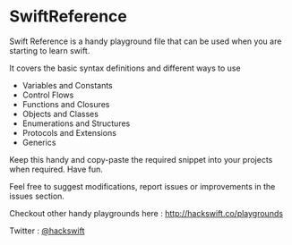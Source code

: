 SwiftReference
==============

Swift Reference is a handy playground file that can be used when you are starting to learn swift.

It covers the basic syntax definitions and different ways to use 
* Variables and Constants
* Control Flows
* Functions and Closures
* Objects and Classes
* Enumerations and Structures
* Protocols and Extensions
* Generics

Keep this handy and copy-paste the required snippet into your projects when required. Have fun.

Feel free to suggest modifications, report issues or improvements in the issues section.

Checkout other handy playgrounds here : http://hackswift.co/playgrounds

Twitter : [@hackswift](http://twitter.com/hackswift)
